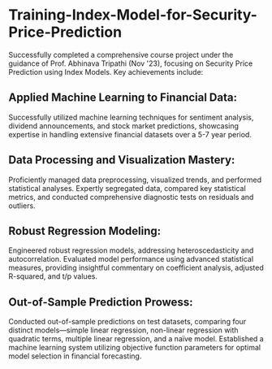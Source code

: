 # Training-Index-Model-for-Security-Price-Prediction
Successfully completed a comprehensive course project under the guidance of Prof. Abhinava Tripathi (Nov '23), focusing on Security Price Prediction using Index Models. 
Key achievements include:

## Applied Machine Learning to Financial Data: 
Successfully utilized machine learning techniques for sentiment analysis, dividend announcements, and stock market predictions, showcasing expertise in handling extensive financial datasets over a 5-7 year period.

## Data Processing and Visualization Mastery: 
Proficiently managed data preprocessing, visualized trends, and performed statistical analyses. Expertly segregated data, compared key statistical metrics, and conducted comprehensive diagnostic tests on residuals and outliers.

## Robust Regression Modeling:
Engineered robust regression models, addressing heteroscedasticity and autocorrelation. Evaluated model performance using advanced statistical measures, providing insightful commentary on coefficient analysis, adjusted R-squared, and t/p values.

## Out-of-Sample Prediction Prowess: 
Conducted out-of-sample predictions on test datasets, comparing four distinct models—simple linear regression, non-linear regression with quadratic terms, multiple linear regression, and a naïve model. Established a machine learning system utilizing objective function parameters for optimal model selection in financial forecasting.
